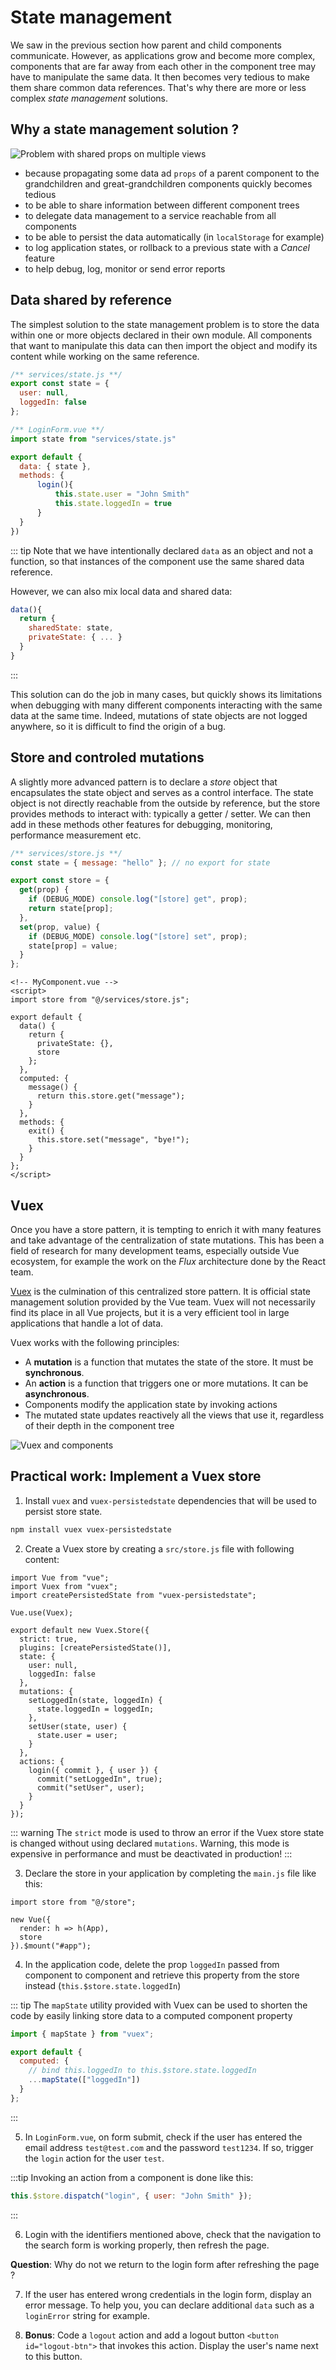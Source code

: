 # State management

We saw in the previous section how parent and child components communicate. However, as applications grow and become more complex, components that are far away from each other in the component tree may have to manipulate the same data. It then becomes very tedious to make them share common data references. That's why there are more or less complex _state management_ solutions.

## Why a state management solution ?

![Problem with shared props on multiple views](../assets/intro-state-management.png)

- because propagating some data ad `props` of a parent component to the grandchildren and great-grandchildren components quickly becomes tedious
- to be able to share information between different component trees
- to delegate data management to a service reachable from all components
- to be able to persist the data automatically (in `localStorage` for example)
- to log application states, or rollback to a previous state with a _Cancel_ feature
- to help debug, log, monitor or send error reports

## Data shared by reference

The simplest solution to the state management problem is to store the data within one or more objects declared in their own module. All components that want to manipulate this data can then import the object and modify its content while working on the same reference.

```js
/** services/state.js **/
export const state = {
  user: null,
  loggedIn: false
};
```

```js
/** LoginForm.vue **/
import state from "services/state.js"

export default {
  data: { state },
  methods: {
      login(){
          this.state.user = "John Smith"
          this.state.loggedIn = true
      }
  }
})
```

::: tip
Note that we have intentionally declared `data` as an object and not a function, so that instances of the component use the same shared data reference.

However, we can also mix local data and shared data:

```js
data(){
  return {
    sharedState: state,
    privateState: { ... }
  }
}
```

:::

This solution can do the job in many cases, but quickly shows its limitations when debugging with many different components interacting with the same data at the same time. Indeed, mutations of state objects are not logged anywhere, so it is difficult to find the origin of a bug.

## Store and controled mutations

A slightly more advanced pattern is to declare a _store_ object that encapsulates the state object and serves as a control interface. The state object is not directly reachable from the outside by reference, but the store provides methods to interact with: typically a getter / setter. We can then add in these methods other features for debugging, monitoring, performance measurement etc.

```js
/** services/store.js **/
const state = { message: "hello" }; // no export for state

export const store = {
  get(prop) {
    if (DEBUG_MODE) console.log("[store] get", prop);
    return state[prop];
  },
  set(prop, value) {
    if (DEBUG_MODE) console.log("[store] set", prop);
    state[prop] = value;
  }
};
```

```vue
<!-- MyComponent.vue -->
<script>
import store from "@/services/store.js";

export default {
  data() {
    return {
      privateState: {},
      store
    };
  },
  computed: {
    message() {
      return this.store.get("message");
    }
  },
  methods: {
    exit() {
      this.store.set("message", "bye!");
    }
  }
};
</script>
```

## Vuex

Once you have a store pattern, it is tempting to enrich it with many features and take advantage of the centralization of state mutations. This has been a field of research for many development teams, especially outside Vue ecosystem, for example the work on the _Flux_ architecture done by the React team.

[Vuex](https://vuex.vuejs.org/) is the culmination of this centralized store pattern. It is official state management solution provided by the Vue team. Vuex will not necessarily find its place in all Vue projects, but it is a very efficient tool in large applications that handle a lot of data.

Vuex works with the following principles:

- A **mutation** is a function that mutates the state of the store. It must be **synchronous**.
- An **action** is a function that triggers one or more mutations. It can be **asynchronous**.
- Components modify the application state by invoking actions
- The mutated state updates reactively all the views that use it, regardless of their depth in the component tree

![Vuex and components](../assets/vuex.png)

## Practical work: Implement a Vuex store

1. Install `vuex` and `vuex-persistedstate` dependencies that will be used to persist store state.

```bash
npm install vuex vuex-persistedstate
```

2. Create a Vuex store by creating a `src/store.js` file with following content:

```js{8}
import Vue from "vue";
import Vuex from "vuex";
import createPersistedState from "vuex-persistedstate";

Vue.use(Vuex);

export default new Vuex.Store({
  strict: true,
  plugins: [createPersistedState()],
  state: {
    user: null,
    loggedIn: false
  },
  mutations: {
    setLoggedIn(state, loggedIn) {
      state.loggedIn = loggedIn;
    },
    setUser(state, user) {
      state.user = user;
    }
  },
  actions: {
    login({ commit }, { user }) {
      commit("setLoggedIn", true);
      commit("setUser", user);
    }
  }
});
```

::: warning
The `strict` mode is used to throw an error if the Vuex store state is changed without using declared `mutations`. Warning, this mode is expensive in performance and must be deactivated in production!
:::

3. Declare the store in your application by completing the `main.js` file like this:

```js{1,5}
import store from "@/store";

new Vue({
  render: h => h(App),
  store
}).$mount("#app");
```

4. In the application code, delete the prop `loggedIn` passed from component to component and retrieve this property from the store instead (`this.$store.state.loggedIn`)

::: tip
The `mapState` utility provided with Vuex can be used to shorten the code by easily linking store data to a computed component property

```js
import { mapState } from "vuex";

export default {
  computed: {
    // bind this.loggedIn to this.$store.state.loggedIn
    ...mapState(["loggedIn"])
  }
};
```

:::

5. In `LoginForm.vue`, on form submit, check if the user has entered the email address `test@test.com` and the password `test1234`. If so, trigger the `login` action for the user `test`.

:::tip
Invoking an action from a component is done like this:

```js
this.$store.dispatch("login", { user: "John Smith" });
```

:::

6. Login with the identifiers mentioned above, check that the navigation to the search form is working properly, then refresh the page.

**Question**: Why do not we return to the login form after refreshing the page ?

7. If the user has entered wrong credentials in the login form, display an error message. To help you, you can declare additional `data` such as a `loginError` string for example.

8. **Bonus**: Code a `logout` action and add a logout button `<button id="logout-btn">` that invokes this action. Display the user's name next to this button.
